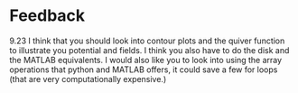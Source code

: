 # Feedback
9.23
I think that you should look into contour plots and the quiver function to illustrate you potential and fields. I think you also have to do the disk and the MATLAB equivalents. I would also like you to look into using the array operations that python and MATLAB offers, it could save a few for loops (that are very computationally expensive.)
